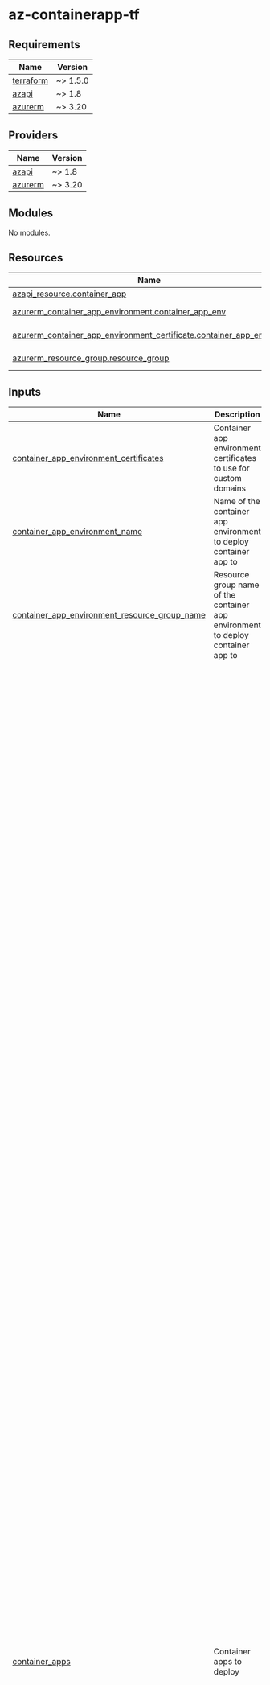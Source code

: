 # az-containerapp-tf
<!-- BEGIN_TF_DOCS -->
## Requirements

| Name | Version |
|------|---------|
| <a name="requirement_terraform"></a> [terraform](#requirement\_terraform) | ~> 1.5.0 |
| <a name="requirement_azapi"></a> [azapi](#requirement\_azapi) | ~> 1.8 |
| <a name="requirement_azurerm"></a> [azurerm](#requirement\_azurerm) | ~> 3.20 |

## Providers

| Name | Version |
|------|---------|
| <a name="provider_azapi"></a> [azapi](#provider\_azapi) | ~> 1.8 |
| <a name="provider_azurerm"></a> [azurerm](#provider\_azurerm) | ~> 3.20 |

## Modules

No modules.

## Resources

| Name | Type |
|------|------|
| [azapi_resource.container_app](https://registry.terraform.io/providers/azure/azapi/latest/docs/resources/resource) | resource |
| [azurerm_container_app_environment.container_app_env](https://registry.terraform.io/providers/hashicorp/azurerm/latest/docs/data-sources/container_app_environment) | data source |
| [azurerm_container_app_environment_certificate.container_app_env_cert](https://registry.terraform.io/providers/hashicorp/azurerm/latest/docs/data-sources/container_app_environment_certificate) | data source |
| [azurerm_resource_group.resource_group](https://registry.terraform.io/providers/hashicorp/azurerm/latest/docs/data-sources/resource_group) | data source |

## Inputs

| Name | Description | Type | Default | Required |
|------|-------------|------|---------|:--------:|
| <a name="input_container_app_environment_certificates"></a> [container\_app\_environment\_certificates](#input\_container\_app\_environment\_certificates) | Container app environment certificates to use for custom domains | `list(string)` | `[]` | no |
| <a name="input_container_app_environment_name"></a> [container\_app\_environment\_name](#input\_container\_app\_environment\_name) | Name of the container app environment to deploy container app to | `string` | n/a | yes |
| <a name="input_container_app_environment_resource_group_name"></a> [container\_app\_environment\_resource\_group\_name](#input\_container\_app\_environment\_resource\_group\_name) | Resource group name of the container app environment to deploy container app to | `string` | n/a | yes |
| <a name="input_container_apps"></a> [container\_apps](#input\_container\_apps) | Container apps to deploy | <pre>list(object(<br>    {<br>      name                   = string<br>      revision_mode          = optional(string, "Single")<br>      revision_suffix        = optional(string)<br>      max_inactive_revisions = optional(number)<br>      dapr = optional(object({<br>        app_id                   = string<br>        app_port                 = number<br>        app_protocol             = optional(string, "http")<br>        enable_logging           = optional(bool, true)<br>        enabled                  = optional(bool, true),<br>        http_max_request_size_mb = optional(number, 4),<br>        http_read_buffer_size_kb = optional(number, 65),<br>        log_level                = optional(string, "info")<br>      }))<br>      ingress = optional(object({<br>        allow_insecure_connections = optional(bool, false)<br>        client_certificate_mode    = optional(string)<br>        exposed_port               = number<br>        external_enabled           = optional(bool, false)<br>        target_port                = number<br>        transport                  = optional(string, "auto")<br>        cors_policy = optional(object({<br>          allow_credentials = optional(bool)<br>          allowed_headers   = optional(list(string))<br>          allowed_methods   = optional(list(string))<br>          allowed_origins   = optional(list(string))<br>          expose_headers    = optional(list(string))<br>          max_age           = optional(number)<br>        }))<br>        custom_domains = optional(list(object({<br>          name                     = string<br>          certificate_binding_type = optional(string, "Disabled")<br>          certificate_reference    = string<br>        })))<br>        ip_security_restrictions = optional(list(object({<br>          name             = string,<br>          action           = string,<br>          description      = string,<br>          ip_address_range = string,<br>        })))<br>        sticky_sessions = optional(object({<br>          affinity = string<br>        }))<br>        traffic_weights = optional(map(object({<br>          revision_name   = optional(string)<br>          label           = optional(string)<br>          latest_revision = optional(bool)<br>          percentage      = number<br>        })))<br>      }))<br>      registries = optional(list(object({<br>        server               = string<br>        identity             = optional(string)<br>        password_secret_name = optional(string)<br>        username             = optional(string)<br>      })))<br>      secrets = optional(list(object({<br>        name             = string<br>        secret_reference = optional(string)<br>        identity         = optional(string, "System")<br>        key_vault_url    = optional(string)<br>      })))<br>      containers = list(object({<br>        name    = string<br>        args    = optional(list(string))<br>        command = optional(list(string))<br>        image   = string<br>        cpu     = string<br>        memory  = string<br>        liveness_probe = optional(object({<br>          type                             = optional(string, "Liveness")<br>          failure_count_threshold          = optional(number, 3)<br>          host                             = optional(string)<br>          initial_delay                    = optional(number)<br>          interval_seconds                 = optional(number, 10)<br>          path                             = optional(string, "/")<br>          port                             = optional(number, 443)<br>          termination_grace_period_seconds = optional(number)<br>          timeout                          = optional(number, 1)<br>          header = optional(object({<br>            name  = string<br>            value = string<br>          }))<br>        }))<br>        readiness_probe = optional(object({<br>          type                    = optional(string, "Readiness")<br>          failure_count_threshold = optional(number, 3)<br>          host                    = optional(string)<br>          interval_seconds        = optional(number, 10)<br>          path                    = optional(string, "/")<br>          port                    = optional(number, 443)<br>          success_count_threshold = optional(number, 3)<br>          timeout                 = optional(number, 1)<br>          header = optional(object({<br>            name  = string<br>            value = string<br>          }))<br>        }))<br>        startup_probe = optional(object({<br>          type                             = optional(string, "Startup")<br>          failure_count_threshold          = optional(number, 3)<br>          host                             = optional(string)<br>          interval_seconds                 = optional(number, 10)<br>          path                             = optional(string, "/")<br>          port                             = optional(number, 443)<br>          termination_grace_period_seconds = optional(number)<br>          timeout                          = optional(number, 1)<br>          header = optional(object({<br>            name  = string<br>            value = string<br>          }))<br>        }))<br>        envs = optional(list(object({<br>          name        = string<br>          secret_name = optional(string)<br>          value       = optional(string)<br>        })))<br>        volume_mounts = optional(list(object({<br>          name = string<br>          path = string<br>        })))<br>      }))<br>      init_containers = list(object({<br>        name    = string<br>        args    = optional(list(string))<br>        command = optional(list(string))<br>        image   = string<br>        cpu     = string<br>        memory  = string<br>        envs = optional(list(object({<br>          name        = string<br>          secret_name = optional(string)<br>          value       = optional(string)<br>        })))<br>        volume_mounts = optional(list(object({<br>          name = string<br>          path = string<br>        })))<br>      }))<br>      scale = object({<br>        max_replicas = number<br>        min_replicas = number<br>        rules = optional(list(object({<br>          name = string<br>          azure_queue = optional(object({<br>            queue_length = number<br>            queue_name   = string<br>            auth = optional(list(object({<br>              secret_reference  = optional(string)<br>              trigger_parameter = optional(string)<br>            })))<br>          }))<br>          custom = optional(object({<br>            metadata = optional(map(string))<br>            type     = string<br>            auth = optional(list(object({<br>              secret_reference  = optional(string)<br>              trigger_parameter = optional(string)<br>            })))<br>          }))<br>          http = optional(object({<br>            metadata = optional(map(string))<br>            auth = optional(list(object({<br>              secret_reference  = optional(string)<br>              trigger_parameter = optional(string)<br>            })))<br>          }))<br>          tcp = optional(object({<br>            metadata = optional(map(string))<br>            auth = optional(list(object({<br>              secret_reference  = optional(string)<br>              trigger_parameter = optional(string)<br>            })))<br>          }))<br>        })))<br>      })<br>      volumes = optional(list(object({<br>        name = string<br>      })))<br>    }<br>  ))</pre> | `[]` | no |
| <a name="input_resource_group_name"></a> [resource\_group\_name](#input\_resource\_group\_name) | Resource Group name to deploy to | `string` | n/a | yes |
| <a name="input_secrets"></a> [secrets](#input\_secrets) | Secrets for container apps to consume | <pre>map(object(<br>    {<br>      value = string<br>    }<br>  ))</pre> | `{}` | no |
| <a name="input_tags"></a> [tags](#input\_tags) | Tags to apply | `map(string)` | n/a | yes |

## Outputs

No outputs.
<!-- END_TF_DOCS -->
